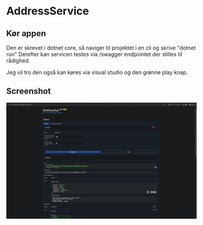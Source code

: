 # AddressService

## Kør appen
Den er skrevet i dotnet core, så naviger til projektet i en cli og skrive "dotnet run"
Derefter kan servicen testes via /swagger endpointet der stilles til rådighed.

Jeg vil tro den også kan køres via visual studio og den grønne play knap.

## Screenshot
![AddressService running](https://github.com/mstendorf/AddressService/blob/main/AddressService.jpg?raw=true)

